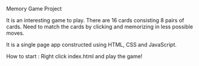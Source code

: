 
Memory Game Project

It is an interesting game to play. There are 16 cards consisting 8 pairs of cards. Need to match the cards by clicking and memorizing in less possible moves.

It is a single page app constructed using HTML, CSS and JavaScript.

How to start : Right click index.html and play the game!